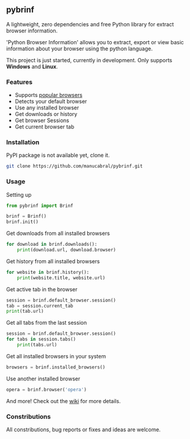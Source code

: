 ## pybrinf

A lightweight, zero dependencies and free Python library for extract browser information.

'Python Browser Information' allows you to extract, export or view basic information about your browser using the python language.

This project is just started, currently in development. Only supports **Windows** and **Linux**.

### Features
- Supports [popular browsers](https://github.com/manucabral/pybrinf/wiki#supported-browsers)
- Detects your default browser
- Use any installed browser
- Get downloads or history
- Get browser Sessions
- Get current browser tab

### Installation
PyPI package is not available yet, clone it.
```bash
git clone https://github.com/manucabral/pybrinf.git
```

### Usage
Setting up
```py
from pybrinf import Brinf

brinf = Brinf()
brinf.init()
```

Get downloads from all installed browsers

```py
for download in brinf.downloads():
    print(download.url, download.browser)
```
Get history from all installed browsers
```py
for website in brinf.history():
    print(website.title, website.url)
```
Get active tab in the browser
```py
session = brinf.default_browser.session()
tab = session.current_tab
print(tab.url)
```
Get all tabs from the last session
```py
session = brinf.default_browser.session()
for tabs in session.tabs()
    print(tabs.url)
```

Get all installed browsers in your system
```py
browsers = brinf.installed_browsers()
```
Use another installed browser
```py
opera = brinf.browser('opera')
```

And more! Check out the [wiki](https://github.com/manucabral/pybrinf/wiki) for more details.

### Constributions
All constributions, bug reports or fixes and ideas are welcome.
